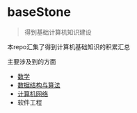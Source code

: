 # baseStone
> 得到基础计算机知识建设

本repo汇集了得到计算机基础知识的积累汇总

主要涉及到的方面

* [数学](./math/README.md)
* [数据结构与算法](./algorithm/README.md)
* [计算机网络](./network/README.md)
* 软件工程
